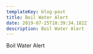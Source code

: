 ```yaml
---
templateKey: blog-post
title: Boil Water Alert
date: 2019-07-25T18:39:34.182Z
description: Boil Water Alert
---
```

Boil Water Alert
